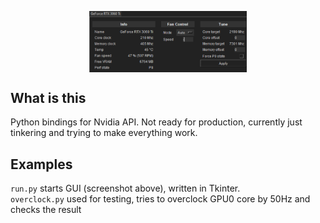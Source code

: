 <p align="center">
<img align="center" width="50%" src="preview.png">
</p>

## What is this  
Python bindings for Nvidia API. Not ready for production, currently just tinkering and trying to make everything work.  
  
## Examples  
`run.py` starts GUI (screenshot above), written in Tkinter.  
`overclock.py` used for testing, tries to overclock GPU0 core by 50Hz and checks the result  